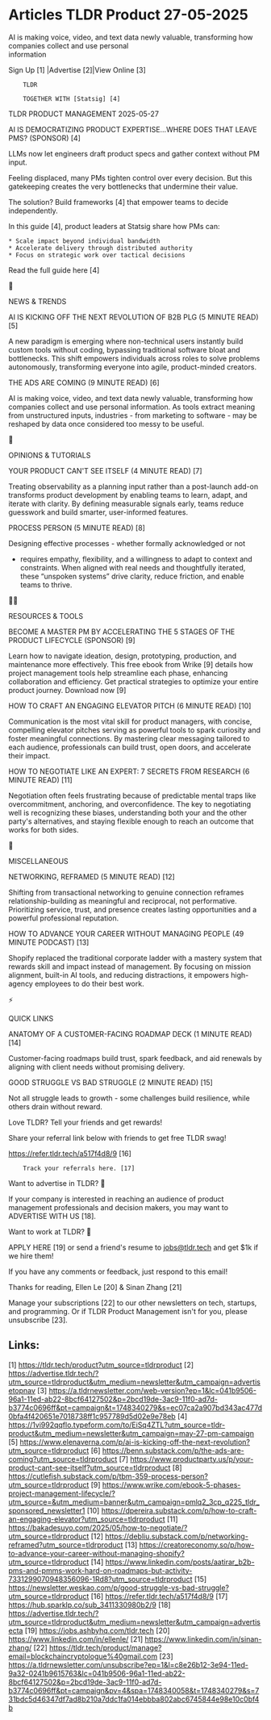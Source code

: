 # Articles TLDR Product 27-05-2025

AI is making voice, video, and text data newly valuable, transforming
how companies collect and use personal
information ‌ ‌ ‌ ‌ ‌ ‌ ‌ ‌ ‌ ‌ ‌ ‌ ‌ ‌ ‌ ‌ ‌ ‌ ‌ ‌ ‌ ‌ ‌ ‌ ‌ ‌  ‌ ‌ ‌ ‌ ‌ ‌ ‌ ‌ ‌ ‌ ‌ ‌ ‌ ‌ ‌ ‌ ‌ ‌ ‌ ‌ ‌ ‌ ‌ ‌ ‌ ‌ 


 Sign Up [1] |Advertise [2]|View Online [3] 

		TLDR

		TOGETHER WITH [Statsig] [4]

TLDR PRODUCT MANAGEMENT 2025-05-27

 AI IS DEMOCRATIZING PRODUCT EXPERTISE…WHERE DOES THAT LEAVE PMS?
(SPONSOR) [4] 

 LLMs now let engineers draft product specs and gather context without
PM input.

Feeling displaced, many PMs tighten control over every decision. But
this gatekeeping creates the very bottlenecks that undermine their
value.

The solution? Build frameworks [4] that empower teams to decide
independently.

In this guide [4], product leaders at Statsig share how PMs can:

 	* Scale impact beyond individual bandwidth
 	* Accelerate delivery through distributed authority
 	* Focus on strategic work over tactical decisions

Read the full guide here [4]

📱 

NEWS & TRENDS

 AI IS KICKING OFF THE NEXT REVOLUTION OF B2B PLG (5 MINUTE READ) [5] 

 A new paradigm is emerging where non-technical users instantly build
custom tools without coding, bypassing traditional software bloat and
bottlenecks. This shift empowers individuals across roles to solve
problems autonomously, transforming everyone into agile,
product-minded creators. 

 THE ADS ARE COMING (9 MINUTE READ) [6] 

 AI is making voice, video, and text data newly valuable, transforming
how companies collect and use personal information. As tools extract
meaning from unstructured inputs, industries - from marketing to
software - may be reshaped by data once considered too messy to be
useful. 

🚀 

OPINIONS & TUTORIALS

 YOUR PRODUCT CAN'T SEE ITSELF (4 MINUTE READ) [7] 

 Treating observability as a planning input rather than a post-launch
add-on transforms product development by enabling teams to learn,
adapt, and iterate with clarity. By defining measurable signals early,
teams reduce guesswork and build smarter, user-informed features. 

 PROCESS PERSON (5 MINUTE READ) [8] 

 Designing effective processes - whether formally acknowledged or not
- requires empathy, flexibility, and a willingness to adapt to context
and constraints. When aligned with real needs and thoughtfully
iterated, these “unspoken systems” drive clarity, reduce friction,
and enable teams to thrive. 

🧑‍💻 

RESOURCES & TOOLS

 BECOME A MASTER PM BY ACCELERATING THE 5 STAGES OF THE PRODUCT
LIFECYCLE (SPONSOR) [9] 

 Learn how to navigate ideation, design, prototyping, production, and
maintenance more effectively. This free ebook from Wrike [9] details
how project management tools help streamline each phase, enhancing
collaboration and efficiency. Get practical strategies to optimize
your entire product journey. Download now [9] 

 HOW TO CRAFT AN ENGAGING ELEVATOR PITCH (6 MINUTE READ) [10] 

 Communication is the most vital skill for product managers, with
concise, compelling elevator pitches serving as powerful tools to
spark curiosity and foster meaningful connections. By mastering clear
messaging tailored to each audience, professionals can build trust,
open doors, and accelerate their impact. 

 HOW TO NEGOTIATE LIKE AN EXPERT: 7 SECRETS FROM RESEARCH (6 MINUTE
READ) [11] 

 Negotiation often feels frustrating because of predictable mental
traps like overcommitment, anchoring, and overconfidence. The key to
negotiating well is recognizing these biases, understanding both your
and the other party's alternatives, and staying flexible enough to
reach an outcome that works for both sides. 

🎁 

MISCELLANEOUS

 NETWORKING, REFRAMED (5 MINUTE READ) [12] 

 Shifting from transactional networking to genuine connection reframes
relationship-building as meaningful and reciprocal, not performative.
Prioritizing service, trust, and presence creates lasting
opportunities and a powerful professional reputation. 

 HOW TO ADVANCE YOUR CAREER WITHOUT MANAGING PEOPLE (49 MINUTE
PODCAST) [13] 

 Shopify replaced the traditional corporate ladder with a mastery
system that rewards skill and impact instead of management. By
focusing on mission alignment, built-in AI tools, and reducing
distractions, it empowers high-agency employees to do their best work.


⚡ 

QUICK LINKS

 ANATOMY OF A CUSTOMER-FACING ROADMAP DECK (1 MINUTE READ) [14] 

 Customer-facing roadmaps build trust, spark feedback, and aid
renewals by aligning with client needs without promising delivery. 

 GOOD STRUGGLE VS BAD STRUGGLE (2 MINUTE READ) [15] 

 Not all struggle leads to growth - some challenges build resilience,
while others drain without reward. 

Love TLDR? Tell your friends and get rewards!

 Share your referral link below with friends to get free TLDR swag! 

 https://refer.tldr.tech/a517f4d8/9 [16] 

		Track your referrals here. [17]

Want to advertise in TLDR? 📰

 If your company is interested in reaching an audience of product
management professionals and decision makers, you may want to
ADVERTISE WITH US [18]. 

Want to work at TLDR? 💼

 APPLY HERE [19] or send a friend's resume to jobs@tldr.tech and get
$1k if we hire them! 

 If you have any comments or feedback, just respond to this email! 

Thanks for reading, 
Ellen Le [20] & Sinan Zhang [21] 

 Manage your subscriptions [22] to our other newsletters on tech,
startups, and programming. Or if TLDR Product Management isn't for
you, please unsubscribe [23]. 

 

Links:
------
[1] https://tldr.tech/product?utm_source=tldrproduct
[2] https://advertise.tldr.tech/?utm_source=tldrproduct&utm_medium=newsletter&utm_campaign=advertisetopnav
[3] https://a.tldrnewsletter.com/web-version?ep=1&lc=041b9506-96a1-11ed-ab22-8bcf64127502&p=2bcd19de-3ac9-11f0-ad7d-b3774c0696ff&pt=campaign&t=1748340279&s=ec07ca2a907bd343ac477d0bfa4f420651e7018738ff1c957789d5d02e9e78eb
[4] https://1vi992qqflo.typeform.com/to/EiSq4ZTL?utm_source=tldr-product&utm_medium=newsletter&utm_campaign=may-27-pm-campaign
[5] https://www.elenaverna.com/p/ai-is-kicking-off-the-next-revolution?utm_source=tldrproduct
[6] https://benn.substack.com/p/the-ads-are-coming?utm_source=tldrproduct
[7] https://www.productparty.us/p/your-product-cant-see-itself?utm_source=tldrproduct
[8] https://cutlefish.substack.com/p/tbm-359-process-person?utm_source=tldrproduct
[9] https://www.wrike.com/ebook-5-phases-project-management-lifecycle/?utm_source=&utm_medium=banner&utm_campaign=pmlq2_3cp_q225_tldr_sponsored_newsletter1
[10] https://dpereira.substack.com/p/how-to-craft-an-engaging-elevator?utm_source=tldrproduct
[11] https://bakadesuyo.com/2025/05/how-to-negotiate/?utm_source=tldrproduct
[12] https://debliu.substack.com/p/networking-reframed?utm_source=tldrproduct
[13] https://creatoreconomy.so/p/how-to-advance-your-career-without-managing-shopify?utm_source=tldrproduct
[14] https://www.linkedin.com/posts/aatirar_b2b-pms-and-pmms-work-hard-on-roadmaps-but-activity-7331299070948356096-1Rd8?utm_source=tldrproduct
[15] https://newsletter.weskao.com/p/good-struggle-vs-bad-struggle?utm_source=tldrproduct
[16] https://refer.tldr.tech/a517f4d8/9
[17] https://hub.sparklp.co/sub_3411330980b2/9
[18] https://advertise.tldr.tech/?utm_source=tldrproduct&utm_medium=newsletter&utm_campaign=advertisecta
[19] https://jobs.ashbyhq.com/tldr.tech
[20] https://www.linkedin.com/in/ellenle/
[21] https://www.linkedin.com/in/sinan-zhang/
[22] https://tldr.tech/product/manage?email=blockchaincryptologue%40gmail.com
[23] https://a.tldrnewsletter.com/unsubscribe?ep=1&l=c8e26b12-3e94-11ed-9a32-0241b9615763&lc=041b9506-96a1-11ed-ab22-8bcf64127502&p=2bcd19de-3ac9-11f0-ad7d-b3774c0696ff&pt=campaign&pv=4&spa=1748340058&t=1748340279&s=731bdc5d46347df7ad8b210a7ddc1fa014ebbba802abc6745844e98e10c0bf4b